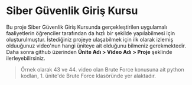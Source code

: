 # Siber Güvenlik Giriş Kursu

Bu proje Siber Güvenlik Giriş Kursunda gerçekleştirilen uygulamalı faaliyetlerin öğrenciler tarafından da hızlı bir şekilde yapılabilmesi için oluşturulmuştur. 
İstediğiniz projeye ulaşabilmek için ilk olarak izlemiş olduuğunuz video'nun hangi üniteye ait olduğunu bilmeniz gerekmektedir. Daha sonra github üzerinden **Ünite Adı > Video Adı > Proje** şeklinde ilerleyebilirsiniz.
> Örnek olarak 43 ve 44. video olan Brute Force konusuna ait python kodları, 1. ünite'de Brute Force klasöründe yer alaktadır.

